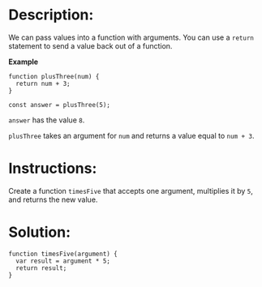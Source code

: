 # Description:

We can pass values into a function with arguments. You can use a `return` statement to send a value back out of a function.

**Example**

```Js
function plusThree(num) {
  return num + 3;
}

const answer = plusThree(5);
```

`answer` has the value `8`.

`plusThree` takes an argument for `num` and returns a value equal to `num + 3`.

# Instructions:

Create a function `timesFive` that accepts one argument, multiplies it by `5`, and returns the new value.

# Solution:

```Js
function timesFive(argument) {
  var result = argument * 5;
  return result;
}
```
